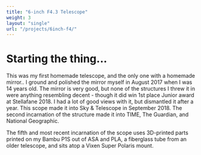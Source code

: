 ```yaml
---
title: "6-inch F4.3 Telescope"
weight: 3
layout: "single"
url: "/projects/6inch-f4/"
---
```


# Starting the thing...

This was my first homemade telescope, and the only one with a homemade mirror.. I ground and polished the mirror myself in August 2017 when I was 14 years old. The mirror is very good, but none of the structures I threw it in were anything resembling decent - though it did win 1st place Junior award at Stellafane 2018. I had a lot of good views with it, but dismantled it after a year. This scope made it into Sky & Telescope in September 2018. The second incarnation of the structure made it into TIME, The Guardian, and National Geographic. 

The fifth and most recent incarnation of the scope uses 3D-printed parts printed on my Bambu P1S out of ASA and PLA, a fiberglass tube from an older telescope, and sits atop a Vixen Super Polaris mount.
